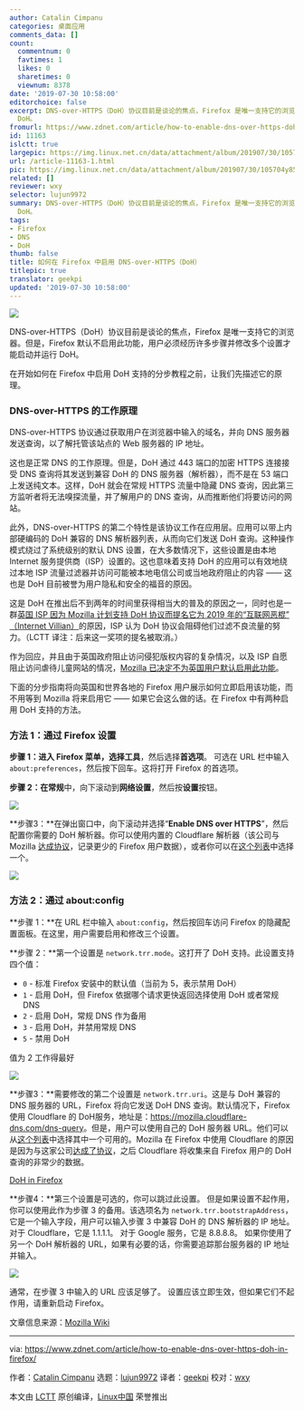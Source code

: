 ```yaml
---
author: Catalin Cimpanu
categories: 桌面应用
comments_data: []
count:
  commentnum: 0
  favtimes: 1
  likes: 0
  sharetimes: 0
  viewnum: 8378
date: '2019-07-30 10:58:00'
editorchoice: false
excerpt: DNS-over-HTTPS（DoH）协议目前是谈论的焦点，Firefox 是唯一支持它的浏览器。但是，Firefox 默认不启用此功能，用户必须经历许多步骤并修改多个设置才能启动并运行
  DoH。
fromurl: https://www.zdnet.com/article/how-to-enable-dns-over-https-doh-in-firefox/
id: 11163
islctt: true
largepic: https://img.linux.net.cn/data/attachment/album/201907/30/105704y85q7uq8uqo7sp5z.jpg
url: /article-11163-1.html
pic: https://img.linux.net.cn/data/attachment/album/201907/30/105704y85q7uq8uqo7sp5z.jpg.thumb.jpg
related: []
reviewer: wxy
selector: lujun9972
summary: DNS-over-HTTPS（DoH）协议目前是谈论的焦点，Firefox 是唯一支持它的浏览器。但是，Firefox 默认不启用此功能，用户必须经历许多步骤并修改多个设置才能启动并运行
  DoH。
tags:
- Firefox
- DNS
- DoH
thumb: false
title: 如何在 Firefox 中启用 DNS-over-HTTPS（DoH）
titlepic: true
translator: geekpi
updated: '2019-07-30 10:58:00'
---
```


![](/data/attachment/album/201907/30/105704y85q7uq8uqo7sp5z.jpg)


DNS-over-HTTPS（DoH）协议目前是谈论的焦点，Firefox 是唯一支持它的浏览器。但是，Firefox 默认不启用此功能，用户必须经历许多步骤并修改多个设置才能启动并运行 DoH。


在开始如何在 Firefox 中启用 DoH 支持的分步教程之前，让我们先描述它的原理。


### DNS-over-HTTPS 的工作原理


DNS-over-HTTPS 协议通过获取用户在浏览器中输入的域名，并向 DNS 服务器发送查询，以了解托管该站点的 Web 服务器的 IP 地址。


这也是正常 DNS 的工作原理。但是，DoH 通过 443 端口的加密 HTTPS 连接接受 DNS 查询将其发送到兼容 DoH 的 DNS 服务器（解析器），而不是在 53 端口上发送纯文本。这样，DoH 就会在常规 HTTPS 流量中隐藏 DNS 查询，因此第三方监听者将无法嗅探流量，并了解用户的 DNS 查询，从而推断他们将要访问的网站。


此外，DNS-over-HTTPS 的第二个特性是该协议工作在应用层。应用可以带上内部硬编码的 DoH 兼容的 DNS 解析器列表，从而向它们发送 DoH 查询。这种操作模式绕过了系统级别的默认 DNS 设置，在大多数情况下，这些设置是由本地 Internet 服务提供商（ISP）设置的。这也意味着支持 DoH 的应用可以有效地绕过本地 ISP 流量过滤器并访问可能被本地电信公司或当地政府阻止的内容 —— 这也是 DoH 目前被誉为用户隐私和安全的福音的原因。


这是 DoH 在推出后不到两年的时间里获得相当大的普及的原因之一，同时也是一群[英国 ISP 因为 Mozilla 计划支持 DoH 协议而提名它为 2019 年的“互联网恶棍” （Internet Villian）](/article-11068-1.html)的原因，ISP 认为 DoH 协议会阻碍他们过滤不良流量的努力。（LCTT 译注：后来这一奖项的提名被取消。）


作为回应，并且由于英国政府阻止访问侵犯版权内容的复杂情况，以及 ISP 自愿阻止访问虐待儿童网站的情况，[Mozilla 已决定不为英国用户默认启用此功能](https://www.zdnet.com/article/mozilla-no-plans-to-enable-dns-over-https-by-default-in-the-uk/)。


下面的分步指南将向英国和世界各地的 Firefox 用户展示如何立即启用该功能，而不用等到 Mozilla 将来启用它 —— 如果它会这么做的话。在 Firefox 中有两种启用 DoH 支持的方法。


### 方法 1：通过 Firefox 设置


**步骤 1：**进入 Firefox 菜单，选择**工具**，然后选择**首选项**。 可选在 URL 栏中输入 `about:preferences`，然后按下回车。这将打开 Firefox 的首选项。


**步骤 2：**在**常规**中，向下滚动到**网络设置**，然后按**设置**按钮。


![](/data/attachment/album/201907/30/105917ciurv6y6ezb4jza4.png)


**步骤3：**在弹出窗口中，向下滚动并选择“**Enable DNS over HTTPS**”，然后配置你需要的 DoH 解析器。你可以使用内置的 Cloudflare 解析器（该公司与 Mozilla [达成协议](https://developers.cloudflare.com/1.1.1.1/commitment-to-privacy/privacy-policy/firefox/)，记录更少的 Firefox 用户数据），或者你可以在[这个列表](https://developers.cloudflare.com/1.1.1.1/commitment-to-privacy/privacy-policy/firefox/)中选择一个。


![](/data/attachment/album/201907/30/105926v4v699cv3vd9hwq7.png)


### 方法 2：通过 about:config


**步骤 1：**在 URL 栏中输入 `about:config`，然后按回车访问 Firefox 的隐藏配置面板。在这里，用户需要启用和修改三个设置。


**步骤 2：**第一个设置是 `network.trr.mode`。这打开了 DoH 支持。此设置支持四个值：


* `0` - 标准 Firefox 安装中的默认值（当前为 5，表示禁用 DoH）
* `1` - 启用 DoH，但 Firefox 依据哪个请求更快返回选择使用 DoH 或者常规 DNS
* `2` - 启用 DoH，常规 DNS 作为备用
* `3` - 启用 DoH，并禁用常规 DNS
* `5` - 禁用 DoH


值为 2 工作得最好


![](/data/attachment/album/201907/30/105936excq6woeqyznxc6o.png)


**步骤3：**需要修改的第二个设置是 `network.trr.uri`。这是与 DoH 兼容的 DNS 服务器的 URL，Firefox 将向它发送 DoH DNS 查询。默认情况下，Firefox 使用 Cloudflare 的 DoH服务，地址是：<https://mozilla.cloudflare-dns.com/dns-query>。但是，用户可以使用自己的 DoH 服务器 URL。他们可以从[这个列表](https://github.com/curl/curl/wiki/DNS-over-HTTPS#publicly-available-servers)中选择其中一个可用的。Mozilla 在 Firefox 中使用 Cloudflare 的原因是因为与这家公司[达成了协议](https://developers.cloudflare.com/1.1.1.1/commitment-to-privacy/privacy-policy/firefox/)，之后 Cloudflare 将收集来自 Firefox 用户的 DoH 查询的非常少的数据。


[DoH in Firefox](https://zdnet2.cbsistatic.com/hub/i/2019/07/06/4dd1d5c1-6fa7-4f5b-b7cd-b544748edfed/baa7a70ac084861d94a744a57a3147ad/doh-2.png)


**步骤4：**第三个设置是可选的，你可以跳过此设置。 但是如果设置不起作用，你可以使用此作为步骤 3 的备用。该选项名为 `network.trr.bootstrapAddress`，它是一个输入字段，用户可以输入步骤 3 中兼容 DoH 的 DNS 解析器的 IP 地址。对于 Cloudflare，它是 1.1.1.1。 对于 Google 服务，它是 8.8.8.8。 如果你使用了另一个 DoH 解析器的 URL，如果有必要的话，你需要追踪那台服务器的 IP 地址并输入。


![](/data/attachment/album/201907/30/105953tu7ywxx725xuon5u.png)


通常，在步骤 3 中输入的 URL 应该足够了。 设置应该立即生效，但如果它们不起作用，请重新启动 Firefox。


文章信息来源：[Mozilla Wiki](https://wiki.mozilla.org/Trusted_Recursive_Resolver)




---


via: <https://www.zdnet.com/article/how-to-enable-dns-over-https-doh-in-firefox/>


作者：[Catalin Cimpanu](https://www.zdnet.com/meet-the-team/us/catalin.cimpanu/) 选题：[lujun9972](https://github.com/lujun9972) 译者：[geekpi](https://github.com/geekpi) 校对：[wxy](https://github.com/wxy)


本文由 [LCTT](https://github.com/LCTT/TranslateProject) 原创编译，[Linux中国](https://linux.cn/) 荣誉推出